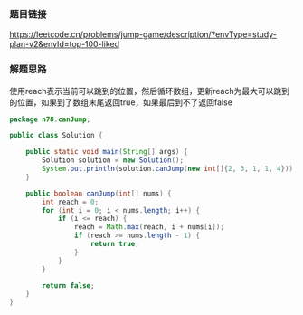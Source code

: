 ### 题目链接

https://leetcode.cn/problems/jump-game/description/?envType=study-plan-v2&envId=top-100-liked

### 解题思路

使用reach表示当前可以跳到的位置，然后循环数组，更新reach为最大可以跳到的位置，如果到了数组末尾返回true，如果最后到不了返回false

```java
package n78.canJump;

public class Solution {

    public static void main(String[] args) {
        Solution solution = new Solution();
        System.out.println(solution.canJump(new int[]{2, 3, 1, 1, 4}));
    }

    public boolean canJump(int[] nums) {
        int reach = 0;
        for (int i = 0; i < nums.length; i++) {
            if (i <= reach) {
                reach = Math.max(reach, i + nums[i]);
                if (reach >= nums.length - 1) {
                    return true;
                }
            }
        }

        return false;
    }
}

```